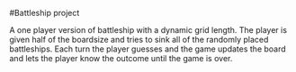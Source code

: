 #Battleship project

A one player version of battleship with a dynamic grid length. The player is given half of the boardsize and tries to sink all of the randomly placed battleships. Each turn the player guesses and the game updates the board and lets the player know the outcome until the game is over.
